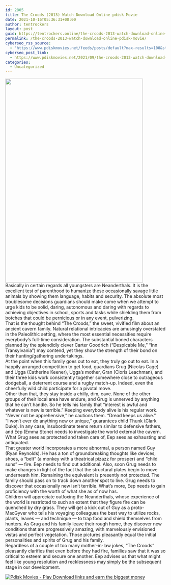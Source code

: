 ```yaml
---
id: 2805
title: The Croods (2013) Watch Download Online pdisk Movie
date: 2021-10-16T05:36:31+00:00
author: tentrockers
layout: post
guid: https://tentrockers.online/the-croods-2013-watch-download-online-pdisk-movie/
permalink: /the-croods-2013-watch-download-online-pdisk-movie/
cyberseo_rss_source:
  - 'https://www.pdiskmovies.net/feeds/posts/default?max-results=100&start-index=601'
cyberseo_post_link:
  - https://www.pdiskmovies.net/2021/09/the-croods-2013-watch-download-online.html
categories:
  - Uncategorized
---
```

<div class="separator">
  <a href="https://1.bp.blogspot.com/-5v9ugk-7NZk/YTZHhbkb3eI/AAAAAAAAAuE/31-QwABb0AkpHPL4Uo6uoMFabLKC3MxZgCLcBGAsYHQ/s1000/The%2BCroods%2B%25282013%2529%2BWatch%2BDownload%2BOnline%2Bpdisk%2BMovie.jpg" imageanchor="1"><img loading="lazy" border="0" data-original-height="1000" data-original-width="675" height="640" src="https://1.bp.blogspot.com/-5v9ugk-7NZk/YTZHhbkb3eI/AAAAAAAAAuE/31-QwABb0AkpHPL4Uo6uoMFabLKC3MxZgCLcBGAsYHQ/w432-h640/The%2BCroods%2B%25282013%2529%2BWatch%2BDownload%2BOnline%2Bpdisk%2BMovie.jpg" width="432" /></a>
</div>



<div>
  <div>
    <span>Basically in certain regards all youngsters are Neanderthals. It is the excellent test of parenthood to humanize these occasionally savage little animals by showing them language, habits and security. The absolute most troublesome decisions guardians should make come when we attempt to urge kids to be solid, daring, autonomous and daring with regards to achieving objectives in school, sports and tasks while shielding them from botches that could be pernicious or in any event, pulverizing.&nbsp;</span>
  </div>
  
  <div>
    <span>That is the thought behind &#8220;The Croods,&#8221; the sweet, vivified film about an ancient cavern family. Natural relational intricacies are amusingly overstated in the Paleolithic setting, where the most essential necessities require everybody&#8217;s full-time consideration. The substantial boned characters planned by the splendidly clever Carter Goodrich (&#8220;Despicable Me,&#8221; &#8220;Inn Transylvania&#8221;) may contend, yet they show the strength of their bond on their hunting/gathering undertakings.&nbsp;</span>
  </div>
  
  <div>
    <span>At the point when this family goes out to eat, they truly go out to eat. In a happily arranged competition to get food, guardians Grug (Nicolas Cage) and Ugga (Catherine Keener), Ugga&#8217;s mother, Gran (Cloris Leachman), and their three kids work consistently together somewhere close to outrageous dodgeball, a deterrent course and a rugby match-up. Indeed, even the cheerfully wild child participate for a pivotal move.&nbsp;</span>
  </div>
  
  <div>
    <span>Other than that, they stay inside a chilly, dim, cave. None of the other groups of their local area have endure, and Grug is unnerved by anything that he can&#8217;t handle. So he tells his family that &#8220;interest is awful and whatever is new is terrible.&#8221; Keeping everybody alive is his regular work. &#8220;Never not be apprehensive,&#8221; he cautions them. &#8220;Dread keeps us alive.&#8221;&nbsp;</span>
  </div>
  
  <div>
    <span>&#8220;I won&#8217;t ever do anything new or unique,&#8221; guarantees child Thunk (Clark Duke). In any case, insubordinate teens return similar to defensive fathers, and Eep (Emma Stone) needs to investigate the world external the cavern. What Grug sees as protected and taken care of, Eep sees as exhausting and antiquated.&nbsp;</span>
  </div>
  
  <div>
    <span>That greater world incorporates a more abnormal, a person named Guy (Ryan Reynolds). He has a ton of groundbreaking thoughts like devices, shoes, a &#8220;belt&#8221; (a monkey with a theatrical pizazz for prosper) and &#8220;child suns&#8221; — fire. Eep needs to find out additional. Also, soon Grug needs to make changes in light of the fact that the structural plates begin to move underneath him. Remaining the equivalent is presently not protected. The family should pass on to track down another spot to live. Grug needs to discover that occasionally new isn&#8217;t terrible. What&#8217;s more, Eep needs to gain proficiency with the worth of what she as of now has.&nbsp;</span>
  </div>
  
  <div>
    <span>Children will appreciate outfoxing the Neanderthals, whose experience of the world is restricted to such an extent that they figure fire can be quenched by dry grass. They will get a kick out of Guy as a proto-MacGyver who tells his voyaging colleagues the best way to utilize rocks, plants, leaves — and technique — to trap food and shield themselves from hunters. As Grug and his family leave their rough home, they discover new conditions that are progressively amazing, with marvelously envisioned vistas and perfect vegetation. Those pictures pleasantly equal the initial personalities and spirits of Grug and his family.&nbsp;</span>
  </div>
  
  <div>
    <span>Regardless of a couple of too many mother-in-law jokes, &#8220;The Croods&#8221; pleasantly clarifies that even before they had fire, families saw that it was so critical to esteem and secure one another. Eep advises us that what might feel like young resolution and recklessness may simply be the subsequent stage in our development.</span>
  </div>
</div>

[![](https://1.bp.blogspot.com/-KJZYdQTn3nw/YS8VdIdXMyI/AAAAAAAAaw4/BR8dsGkpxw0T8C_4G4ALfMA7cP79KN3kwCLcBGAsYHQ/w400-h58/play_download_buttuons-removebg-preview.png "Pdisk Movies - Play Download links and earn the biggest money")](https://kofilink.com/1/bnYyajY5MDAwOTJ5?dn=1)